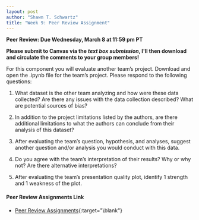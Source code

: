 ```yaml
---
layout: post
author: "Shawn T. Schwartz"
title: "Week 9: Peer Review Assignment"
---
```


**Peer Review: Due Wednesday, March 8 at 11:59 pm PT**

**Please submit to Canvas via the _text box submission_, I'll then download and circulate the comments to your group members!**

For this component you will evaluate another team’s project. Download and open the .ipynb file for the team’s project. Please respond to the following questions:

1. What dataset is the other team analyzing and how were these data collected? Are there any issues with the data collection described? What are potential sources of bias?

2. In addition to the project limitations listed by the authors, are there additional limitations to what the authors can conclude from their analysis of this dataset?

3. After evaluating the team’s question, hypothesis, and analyses, suggest another question and/or analysis you would conduct with this data.

4. Do you agree with the team’s interpretation of their results? Why or why not? Are there alternative interpretations?

5. After evaluating the team’s presentation quality plot, identify 1 strength and 1 weakness of the plot.

#### Peer Review Assignments Link

- [Peer Review Assignments][peer-review-assignments]{:target="\blank"}

[peer-review-assignments]: https://docs.google.com/spreadsheets/d/1lV3PDX2yyBABJn0i3R44vmN7sYIlcwg8PQ6BiP0wECo/edit?usp=sharing
